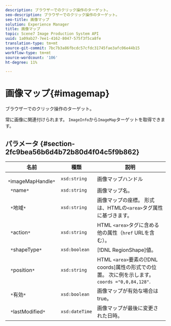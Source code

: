 ```yaml
---
description: ブラウザーでのクリック操作のターゲット。
seo-description: ブラウザーでのクリック操作のターゲット。
seo-title: 画像マップ
solution: Experience Manager
title: 画像マップ
topic: Scene7 Image Production System API
uuid: 1a09ab27-7ee1-4162-8047-575f3f5ca8fe
translation-type: tm+mt
source-git-commit: 7bc7b3a86fbcdc57cfdc31745fae3afc06e44b15
workflow-type: tm+mt
source-wordcount: '106'
ht-degree: 11%

---
```



# 画像マップ{#imagemap}

ブラウザーでのクリック操作のターゲット。

常に画像に関連付けられます。 `ImageInfo`から`ImageMap`ターゲットを取得できます。

## パラメータ {#section-2fc9bea56b6d4b72b80d4f04c5f9b862}

| 名前 | 種類 | 説明 |
|---|---|---|
| ` *`imageMapHandle`*` | `xsd:string` | 画像マップハンドル |
| ` *`name`*` | `xsd:string` | 画像マップ名。 |
| ` *`地域`*` | `xsd:string` | 画像マップの座標。 形式は、HTMLの`<area>`タグ属性に基づきます。 |
| ` *`action`*` | `xsd:string` | HTML `<area>`タグに含める他の属性（`href` URLを含む）。 |
| ` *`shapeType`*` | `xsd:boolean` | [!DNL RegionShape]値。 |
| ` *`position`*` | `xsd:string` | HTML `<area>`要素の[!DNL coords]属性の形式での位置。 次に例を示します。`coords ="0,0,84,128"`. |
| ` *`有効`*` | `xsd:boolean` | 画像マップが有効な場合はtrue。 |
| ` *`lastModified`*` | `xsd:dateTime` | 画像マップが最後に変更された日時。 |

